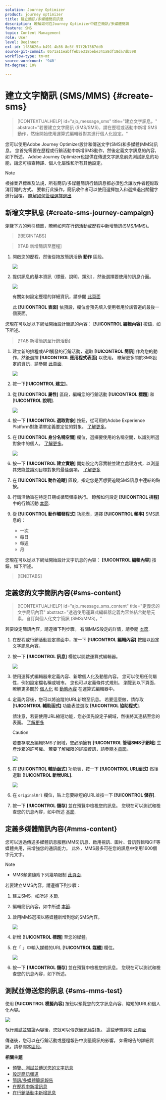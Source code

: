 ```yaml
---
solution: Journey Optimizer
product: journey optimizer
title: 建立簡訊/多媒體簡訊訊息
description: 瞭解如何在Journey Optimizer中建立簡訊/多媒體簡訊
feature: SMS
topic: Content Management
role: User
level: Beginner
exl-id: 1f88626a-b491-4b36-8e3f-57f2b7567dd0
source-git-commit: 0571a11eabffeb5e318bebe341a8df18da7db598
workflow-type: tm+mt
source-wordcount: '940'
ht-degree: 10%

---
```


# 建立文字簡訊 (SMS/MMS) {#create-sms}

>[!CONTEXTUALHELP]
>id="ajo_message_sms"
>title="建立文字訊息。"
>abstract="若要建立文字簡訊 (SMS/SMS)，請在歷程或活動中新增 SMS 動作，然後開始使用運算式編輯器對其進行個人化設定。"

您可以使用Adobe Journey Optimizer設計和傳送文字(SMS)和多媒體(MMS)訊息。 您首先需要在歷程或行銷活動中新增SMS動作，然後定義文字訊息的內容，如下所述。 Adobe Journey Optimizer也提供在傳送文字訊息前先測試訊息的功能，讓您可檢查轉譯、個人化屬性和所有其他設定。

>[!NOTE]
>
>根據業界標準及法規，所有簡訊/多媒體簡訊行銷訊息都必須包含讓收件者輕鬆取消訂閱的方式。 要執行此操作，簡訊收件者可以使用選擇加入和選擇退出關鍵字進行回覆。 [瞭解如何管理選擇退出](../privacy/opt-out.md#sms-opt-out-management-sms-opt-out-management)


## 新增文字訊息 {#create-sms-journey-campaign}

瀏覽下方的索引標籤，瞭解如何在行銷活動或歷程中新增簡訊(SMS/MMS)。

>[!BEGINTABS]

>[!TAB 新增簡訊至歷程]

1. 開啟您的歷程，然後從拖放簡訊活動 **動作** 區段。

   ![](assets/sms_create_1.png)

1. 提供訊息的基本資訊（標籤、說明、類別），然後選擇要使用的訊息介面。

   ![](assets/sms_create_2.png)

   有關如何設定歷程的詳細資訊，請參閱 [此頁面](../building-journeys/journey-gs.md)

   此 **[!UICONTROL 表面]** 依預設，欄位會預先填入使用者用於該管道的最後一個表面。

您現在可以從以下網址開始設計簡訊的內容： **[!UICONTROL 編輯內容]** 按鈕，如下所述。

>[!TAB 新增簡訊至行銷活動]

1. 建立新的排程或API觸發的行銷活動，選取 **[!UICONTROL 簡訊]** 作為您的動作，然後選擇 **[!UICONTROL 應用程式表面]** 以使用。 瞭解更多關於SMS設定的資訊，請參閱 [此頁面](sms-configuration.md).

   ![](assets/sms_create_3.png)

1. 按一下&#x200B;**[!UICONTROL 建立]**。

1. 從 **[!UICONTROL 屬性]** 區段，編輯您的行銷活動 **[!UICONTROL 標題]** 和 **[!UICONTROL 說明]**.

   ![](assets/sms_create_4.png)

1. 按一下 **[!UICONTROL 選取對象]** 按鈕，從可用的Adobe Experience Platform對象清單定義要定位的對象。 [了解更多](../audience/about-audiences.md)。

1. 在 **[!UICONTROL 身分名稱空間]** 欄位，選擇要使用的名稱空間，以識別所選對象中的個人。 [了解更多](../event/about-creating.md#select-the-namespace)。

   ![](assets/sms_create_5.png)

1. 按一下 **[!UICONTROL 建立實驗]** 開始設定內容實驗並建立處理方式，以測量其效能並識別目標對象的最佳選項。 [了解更多](../campaigns/content-experiment.md)

1. 在 **[!UICONTROL 動作追蹤]** 區段，指定您是否想要追蹤SMS訊息中連結的點按。

1. 行銷活動旨在特定日期或循環頻率執行。 瞭解如何設定 **[!UICONTROL 排程]** 中的行銷活動 [本節](../campaigns/create-campaign.md#schedule).

1. 從 **[!UICONTROL 動作觸發程式]** 功能表，選擇 **[!UICONTROL 頻率]** SMS訊息的：

   * 一次
   * 每日
   * 每週
   * 月

您現在可以從以下網址開始設計文字訊息的內容： **[!UICONTROL 編輯內容]** 按鈕，如下所述。

>[!ENDTABS]

## 定義您的文字簡訊內容{#sms-content}

>[!CONTEXTUALHELP]
>id="ajo_message_sms_content"
>title="定義您的文字簡訊內容"
>abstract="透過使用運算式編輯器定義內容並結合動態元素，自訂與個人化文字簡訊 (SMS/MMS)。"

若要設定簡訊內容，請遵循下列步驟。 有關MMS設定的詳情，請參閱 [本節](#mms-content).

1. 在歷程或行銷活動設定畫面中，按一下 **[!UICONTROL 編輯內容]** 按鈕以設定文字訊息內容。

1. 按一下 **[!UICONTROL 訊息]** 欄位以開啟運算式編輯器。

   ![](assets/sms-content.png)

1. 使用運算式編輯器來定義內容、新增個人化及動態內容。 您可以使用任何屬性，例如設定檔名稱或城市。 您也可以定義條件式規則。 瀏覽到以下頁面，瞭解更多關於 [個人化](../personalization/personalize.md) 和 [動態內容](../personalization/get-started-dynamic-content.md) 在運算式編輯器中。

1. 定義內容後，您可以將追蹤的URL新增至訊息。 若要這麼做，請存取 **[!UICONTROL 輔助函式]** 功能表並選取 **[!UICONTROL 協助程式]**.

   請注意，若要使用URL縮短功能，您必須先設定子網域，然後將其連結至您的表面。 [了解更多](sms-subdomains.md)

   >[!CAUTION]
   >
   > 若要存取及編輯SMS子網域，您必須擁有 **[!UICONTROL 管理SMS子網域]** 生產沙箱的許可權。 若要了解權限的詳細資訊，請參閱[本章節](../administration/high-low-permissions.md)。

   ![](assets/sms_tracking_1.png)

1. 在 **[!UICONTROL 輔助函式]** 功能表，按一下 **[!UICONTROL URL函式]** 然後選取 **[!UICONTROL 新增URL]**.

   ![](assets/sms_tracking_2.png)

1. 在 `originalUrl` 欄位，貼上您要縮短的URL並按一下 **[!UICONTROL 儲存]**.

1. 按一下 **[!UICONTROL 儲存]** 並在預覽中檢視您的訊息。 您現在可以測試和檢查您的訊息內容，如中所述 [本節](#sms-mms-test).

## 定義多媒體簡訊內容{#mms-content}

您可以透過傳送多媒體訊息服務(MMS)訊息、啟用視訊、圖片、音訊剪輯和GIF等媒體共用，來增強您的通訊能力。 此外，MMS最多可在您的訊息中使用1600個字元文字。

>[!NOTE]
>
>* MMS頻道隨附下列幾項限制 [此頁面](../start/guardrails.md#sms-guardrails).

若要建立MMS內容，請遵循下列步驟：

1. 建立SMS，如所述 [本節](#create-sms-journey-campaign).

1. 編輯簡訊內容，如中所述 [本節](#sms-content).

1. 啟用MMS選項以將媒體新增到您的SMS內容。

   ![](assets/sms_create_6.png)

1. 新增 **[!UICONTROL 標題]** 至您的媒體。

1. 在「 」中輸入媒體的URL **[!UICONTROL 媒體]** 欄位。

   ![](assets/sms_create_7.png)

1. 按一下 **[!UICONTROL 儲存]** 並在預覽中檢視您的訊息。 您現在可以測試和檢查您的訊息內容，如下所述。

## 測試並傳送您的訊息 {#sms-mms-test}

使用 **[!UICONTROL 模擬內容]** 按鈕以預覽您的文字訊息內容、縮短的URL和個人化內容。

![](assets/sms-content-preview.png)

執行測試並驗證內容後，您就可以傳送簡訊給對象。 這些步驟詳見 [此頁面](send-sms.md)

傳送後，您可以在行銷活動或歷程報告中測量簡訊的影響。 如需報告的詳細資訊，請參閱[本區段](../reports/campaign-global-report.md#sms-tab)。

**相關主題**

* [預覽、測試並傳送您的文字訊息](send-sms.md)
* [設定簡訊頻道](sms-configuration.md)
* [簡訊/多媒體簡訊報告](../reports/journey-global-report.md#sms-global)
* [在歷程中新增訊息](../building-journeys/journeys-message.md)
* [在行銷活動中新增訊息](../campaigns/create-campaign.md)
